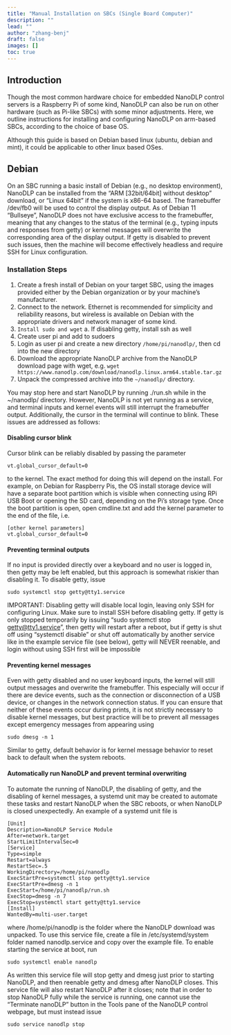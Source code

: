 ```yaml
---
title: "Manual Installation on SBCs (Single Board Computer)"
description: ""
lead: ""
author: "zhang-benj"
draft: false
images: []
toc: true
---
```

## Introduction

Though the most common hardware choice for embedded NanoDLP control servers is a Raspberry Pi of
some kind, NanoDLP can also be run on other hardware (such as Pi-like SBCs) with some minor
adjustments. Here, we outline instructions for installing and configuring NanoDLP on arm-based SBCs,
according to the choice of base OS.

Although this guide is based on Debian based linux (ubuntu, debian and mint), it could be applicable to other linux based OSes.

## Debian

On an SBC running a basic install of Debian (e.g., no desktop environment), NanoDLP can be installed
from the “ARM [32bit/64bit] without desktop” download, or “Linux 64bit” if the system is x86-64 based.
The framebuffer /dev/fb0 will be used to control the display output. As of Debian 11 “Bullseye”,
NanoDLP does not have exclusive access to the framebuffer, meaning that any changes to the status of
the terminal (e.g., typing inputs and responses from getty) or kernel messages will overwrite the
corresponding area of the display output. If getty is disabled to prevent such issues, then the machine
will become effectively headless and require SSH for Linux configuration.

### Installation Steps

1. Create a fresh install of Debian on your target SBC, using the images provided either by the
Debian organization or by your machine’s manufacturer.
2. Connect to the network. Ethernet is recommended for simplicity and reliability reasons, but
wireless is available on Debian with the appropriate drivers and network manager of some kind.
3. ```Install sudo and wget```
a. If disabling getty, install ssh as well
4. Create user pi and add to sudoers
5. Login as user pi and create a new directory ```/home/pi/nanodlp/```, then cd into the new directory
6. Download the appropriate NanoDLP archive from the NanoDLP download page with wget, e.g.
``` wget https://www.nanodlp.com/download/nanodlp.linux.arm64.stable.tar.gz ```
7. Unpack the compressed archive into the ```~/nanodlp/``` directory.


You may stop here and start NanoDLP by running ./run.sh while in the ~/nanodlp/ directory. However,
NanoDLP is not yet running as a service, and terminal inputs and kernel events will still interrupt the
framebuffer output. Additionally, the cursor in the terminal will continue to blink. These issues are
addressed as follows:

#### Disabling cursor blink

Cursor blink can be reliably disabled by passing the parameter

```
vt.global_cursor_default=0
```

to the kernel. The exact method for doing this will depend on the install. For example, on Debian for
Raspberry Pis, the OS install storage device will have a separate boot partition which is visible when
connecting using RPi USB Boot or opening the SD card, depending on the Pi’s storage type. Once the
boot partition is open, open cmdline.txt and add the kernel parameter to the end of the file, i.e.

```
[other kernel parameters] 
vt.global_cursor_default=0
```

#### Preventing terminal outputs

If no input is provided directly over a keyboard and no user is logged in, then getty may be left enabled,
but this approach is somewhat riskier than disabling it. To disable getty, issue

```
sudo systemctl stop getty@tty1.service
```

IMPORTANT: Disabling getty will disable local login, leaving only SSH for configuring Linux. Make sure to
install SSH before disabling getty. If getty is only stopped temporarily by issuing “sudo systemctl stop
getty@tty1.service”, then getty will restart after a reboot, but if getty is shut off using “systemctl
disable” or shut off automatically by another service like in the example service file (see below), getty
will NEVER reenable, and login without using SSH first will be impossible

#### Preventing kernel messages

Even with getty disabled and no user keyboard inputs, the kernel will still output messages and
overwrite the framebuffer. This especially will occur if there are device events, such as the connection or
disconnection of a USB device, or changes in the network connection status. If you can ensure that
neither of these events occur during prints, it is not strictly necessary to disable kernel messages, but
best practice will be to prevent all messages except emergency messages from appearing using

```
sudo dmesg -n 1
```

Similar to getty, default behavior is for kernel message behavior to reset back to default when the
system reboots.

#### Automatically run NanoDLP and prevent terminal overwriting

To automate the running of NanoDLP, the disabling of getty, and the disabling of kernel messages, a
systemd unit may be created to automate these tasks and restart NanoDLP when the SBC reboots, or
when NanoDLP is closed unexpectedly. An example of a systemd unit file is

```
[Unit]
Description=NanoDLP Service Module
After=network.target
StartLimitIntervalSec=0
[Service]
Type=simple
Restart=always
RestartSec=.5
WorkingDirectory=/home/pi/nanodlp
ExecStartPre=systemctl stop getty@tty1.service
ExecStartPre=dmesg -n 1
ExecStart=/home/pi/nanodlp/run.sh
ExecStop=dmesg -n 7
ExecStop=systemctl start getty@tty1.service
[Install]
WantedBy=multi-user.target
```

where /home/pi/nanodlp is the folder where the NanoDLP download was unpacked. To use this service
file, create a file in /etc/systemd/system folder named nanodlp.service and copy over the example file.
To enable starting the service at boot, run

```
sudo systemctl enable nanodlp
```

As written this service file will stop getty and dmesg just prior to starting NanoDLP, and then reenable
getty and dmesg after NanoDLP closes. This service file will also restart NanoDLP after it closes; note
that in order to stop NanoDLP fully while the service is running, one cannot use the “Terminate
nanoDLP” button in the Tools pane of the NanoDLP control webpage, but must instead issue

```
sudo service nanodlp stop
```